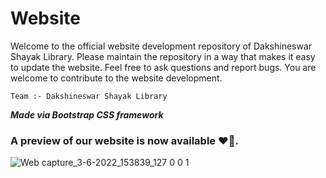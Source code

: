 # Website
Welcome to the official website development repository of Dakshineswar Shayak Library. Please maintain the repository in a way that makes it easy to update the website. Feel free to ask questions and report bugs. You are welcome to contribute to the website development. 

    Team :- Dakshineswar Shayak Library
<b><i>Made via Bootstrap CSS framework</i></b>
### A preview of our website is now available ❤️‍🔥.



![Web capture_3-6-2022_153839_127 0 0 1](https://user-images.githubusercontent.com/76846542/171834603-ea58dde8-7cd2-4f16-86c3-3bccde49a8d5.jpeg)
